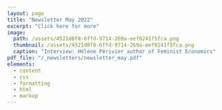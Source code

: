```yaml
---
layout: page
title: "Newsletter May 2022"
excerpt: "Click here for more"
image: 
  path: /assets/4521d0f8-6ffd-9714-269a-eef0241f5fca.png
  thumbnail: /assets/4521d0f8-6ffd-9714-269a-eef0241f5fca.png
  caption: "Interview: Hélène Périvier author of Feminist Economics"
pdf_file: "/_newsletters/newsletter_may.pdf"  
elements:
  - content
  - css
  - formatting
  - html
  - markup  
---
```


<object data="../newsletter_may.pdf" width="1000" height="1000" type='application/pdf'></object>
